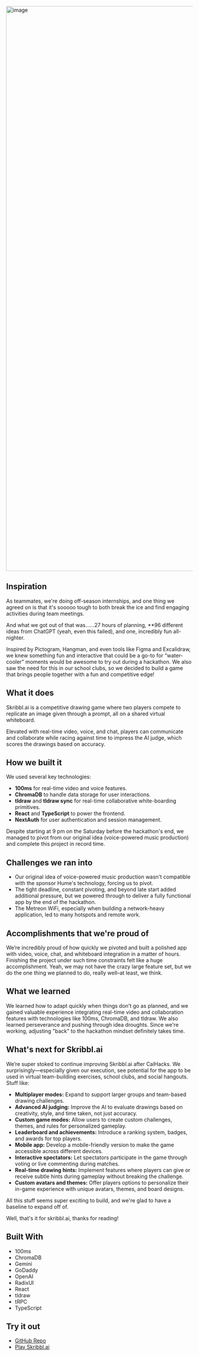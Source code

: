 <img width="1524" alt="image" src="https://github.com/user-attachments/assets/c549c318-c461-4c5a-bbf4-81786e764276">


## Inspiration
As teammates, we're doing off-season internships, and one thing we agreed on is that it's sooooo tough to both break the ice and find engaging activities during team meetings.

And what we got out of that was......27 hours of planning, **96 different ideas from ChatGPT (yeah, even this failed), and one, incredibly fun all-nighter.

Inspired by Pictogram, Hangman, and even tools like Figma and Excalidraw, we knew something fun and interactive that could be a go-to for “water-cooler” moments would be awesome to try out during a hackathon. We also saw the need for this in our school clubs, so we decided to build a game that brings people together with a fun and competitive edge!

## What it does
Skribbl.ai is a competitive drawing game where two players compete to replicate an image given through a prompt, all on a shared virtual whiteboard.

Elevated with real-time video, voice, and chat, players can communicate and collaborate while racing against time to impress the AI judge, which scores the drawings based on accuracy.

## How we built it
We used several key technologies:

- **100ms** for real-time video and voice features.
- **ChromaDB** to handle data storage for user interactions.
- **tldraw** and **tldraw sync** for real-time collaborative white-boarding primitives.
- **React** and **TypeScript** to power the frontend.
- **NextAuth** for user authentication and session management.

Despite starting at 9 pm on the Saturday before the hackathon's end, we managed to pivot from our original idea (voice-powered music production) and complete this project in record time.

## Challenges we ran into
- Our original idea of voice-powered music production wasn't compatible with the sponsor Hume's technology, forcing us to pivot.
- The tight deadline, constant pivoting, and beyond late start added additional pressure, but we powered through to deliver a fully functional app by the end of the hackathon.
- The Metreon WiFi, especially when building a network-heavy application, led to many hotspots and remote work.

## Accomplishments that we're proud of
We’re incredibly proud of how quickly we pivoted and built a polished app with video, voice, chat, and whiteboard integration in a matter of hours. Finishing the project under such time constraints felt like a huge accomplishment. Yeah, we may not have the crazy large feature set, but we do the one thing we planned to do, really well–at least, we think.

## What we learned
We learned how to adapt quickly when things don’t go as planned, and we gained valuable experience integrating real-time video and collaboration features with technologies like 100ms, ChromaDB, and tldraw. 
We also learned perseverance and pushing through idea droughts. Since we're working, adjusting "back" to the hackathon mindset definitely takes time.

## What's next for Skribbl.ai
We’re super stoked to continue improving Skribbl.ai after CalHacks. We surprisingly—especially given our execution, see potential for the app to be used in virtual team-building exercises, school clubs, and social hangouts. Stuff like:

- **Multiplayer modes:** Expand to support larger groups and team-based drawing challenges.
- **Advanced AI judging:** Improve the AI to evaluate drawings based on creativity, style, and time taken, not just accuracy.
- **Custom game modes:** Allow users to create custom challenges, themes, and rules for personalized gameplay.
- **Leaderboard and achievements:** Introduce a ranking system, badges, and awards for top players.
- **Mobile app:** Develop a mobile-friendly version to make the game accessible across different devices.
- **Interactive spectators:** Let spectators participate in the game through voting or live commenting during matches.
- **Real-time drawing hints:** Implement features where players can give or receive subtle hints during gameplay without breaking the challenge.
- **Custom avatars and themes:** Offer players options to personalize their in-game experience with unique avatars, themes, and board designs.

All this stuff seems super exciting to build, and we're glad to have a baseline to expand off of.

Well, that's it for skribbl.ai, thanks for reading!

## Built With
- 100ms
- ChromaDB
- Gemini
- GoDaddy
- OpenAI
- RadixUI
- React
- tldraw
- tRPC
- TypeScript

## Try it out
- [GitHub Repo](https://github.com/drawing-is-for-kids-they-say)
- [Play Skribbl.ai](https://drawing-is-for-kids-they-say.vercel.app)
